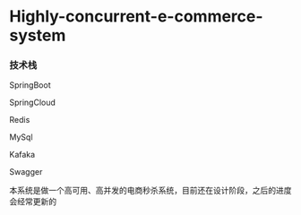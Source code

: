 # Highly-concurrent-e-commerce-system 



<h3>技术栈</h3>

<p>SpringBoot</p>

<p>SpringCloud</p>

<p>Redis</p>

<p>MySql</p>

<p>Kafaka</p>

<p>Swagger</p>



<p>本系统是做一个高可用、高并发的电商秒杀系统，目前还在设计阶段，之后的进度会经常更新的</p>

